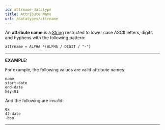 ```yaml
---
id: attrname-datatype
title: Attribute Name
url: /datatypes/attrname
---
```


An **attribute name** is a [String](/datatypes/string) restricted to lower
case ASCII letters, digits and hyphens with the following pattern:

```abnf
attrname = ALPHA *(ALPHA / DIGIT / "-")
```

***
**EXAMPLE:**

For example, the following values are valid attribute names:

```
name
start-date
end-date
key-01
```

And the following are invalid:

```
0x
42-date
-boo
```
***
